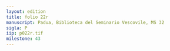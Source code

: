 ```yaml
---
layout: edition
title: folio 22r
manuscript: Padua, Biblioteca del Seminario Vescovile, MS 32
sigla: P
iip: p022r.tif
milestone: 43
---
```

